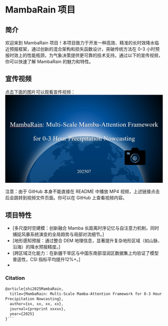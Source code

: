 # MambaRain 项目

## 简介
欢迎来到 MambaRain 项目！本项目致力于开发一种高效、精准的长时效降水临近预报框架，通过创新的混合架构和损失函数设计，突破传统方法在 0-3 小时预报时效上的性能瓶颈，为气象决策提供更可靠的技术支持。通过以下的宣传视频，你可以快速了解 MambaRain 的魅力和特性。

## 宣传视频
点击下面的图片可以观看宣传视频：
[![MambaRain 宣传视频](https://github.com/Spring-lovely/MambaRain/blob/main/MP4/MambaRain.png)](https://github.com/Spring-lovely/MambaRain/blob/main/MP4/MambaRain.mp4)

注意：由于 GitHub 本身不能直接在 README 中播放 MP4 视频，上述链接点击后会跳转到视频文件页面。你可以在 GitHub 上查看视频内容。

## 项目特性
- [多尺度时空建模：创新融合 Mamba 长距离时序记忆与自注意力机制，同时捕捉风暴系统演变的全局趋势与局部对流细节。]
- [地形感知预报：通过整合 DEM 地理信息，显著提升复杂地形区域（如山脉、沿海）的降水预报精度。]
- [跨区域泛化能力：在新疆干旱区与中国东南部湿润区数据集上均验证了模型普适性，CSI 指标平均提升12%+。]
- 

### Citation

```
@article{shi2025MambaRain,
  title={MambaRain: Multi-Scale Mamba-Attention Framework for 0-3 Hour Precipitation Nowcasting},
  author={xx, xx, xx, xx},
  journal={preprint xxxxx},
  year={2025}
}```
